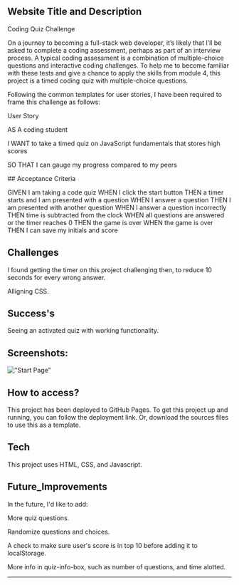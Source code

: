 
## Website Title and Description


Coding Quiz Challenge 

On a journey to becoming a full-stack web developer, it’s likely that I’ll be asked to complete a coding assessment, perhaps as part of an interview process. A typical coding 
assessment is a combination of multiple-choice questions and interactive coding challenges.
To help me to become familiar with these tests and give a chance to apply the skills from module 4, this project is a timed coding quiz with multiple-choice questions. 


Following the common templates for user stories, I have been required to frame this challenge as follows:


User Story

AS A coding student

I WANT to take a timed quiz on JavaScript fundamentals that stores high scores

SO THAT I can gauge my progress compared to my peers


## Acceptance Criteria


GIVEN I am taking a code quiz
WHEN I click the start button
THEN a timer starts and I am presented with a question
WHEN I answer a question
THEN I am presented with another question
WHEN I answer a question incorrectly
THEN time is subtracted from the clock
WHEN all questions are answered or the timer reaches 0
THEN the game is over
WHEN the game is over
THEN I can save my initials and score


## Challenges 


I found getting the timer on this project challenging then, to reduce 10 seconds for every wrong answer. 


Alligning CSS. 


## Success's


Seeing an activated quiz with working functionality. 


## Screenshots:


!["Start Page"](Screenshots/mainPage.png "Start page.") 


## How to access?


This project has been deployed to GitHub Pages. To get this project up and running, you can follow the deployment link. Or, download the sources files to use this as a template.


## Tech


This project uses HTML, CSS, and Javascript. 


## Future_Improvements


In the future, I'd like to add:

More quiz questions.

Randomize questions and choices.

A check to make sure user's score is in top 10 before adding it to localStorage.

More info in quiz-info-box, such as number of questions, and time alotted.


















---------------------------------------------------------------------------------------------------------------------------------------------------------------------------------


